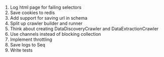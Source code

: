 1. Log html page for failing selectors
2. Save cookies to redis
3. Add support for saving url in schema
4. Split up crawler builder and runner
5. Think about creating DataDiscoveryCrawler and DataExtractionCrawler
6. Use channels instead of blocking collection
7. Implement throttling
8. Save logs to Seq
9. Write tests
